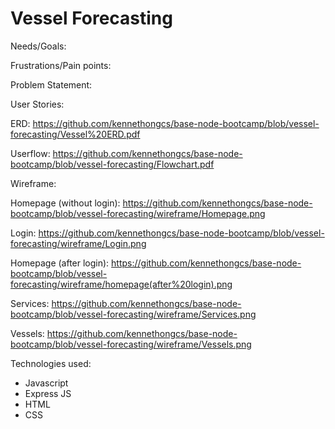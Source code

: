 # Vessel Forecasting


Needs/Goals:


Frustrations/Pain points:


Problem Statement:


User Stories:

ERD: https://github.com/kennethongcs/base-node-bootcamp/blob/vessel-forecasting/Vessel%20ERD.pdf

Userflow: https://github.com/kennethongcs/base-node-bootcamp/blob/vessel-forecasting/Flowchart.pdf

Wireframe:

Homepage (without login): https://github.com/kennethongcs/base-node-bootcamp/blob/vessel-forecasting/wireframe/Homepage.png

Login: https://github.com/kennethongcs/base-node-bootcamp/blob/vessel-forecasting/wireframe/Login.png

Homepage (after login): https://github.com/kennethongcs/base-node-bootcamp/blob/vessel-forecasting/wireframe/homepage(after%20login).png

Services: https://github.com/kennethongcs/base-node-bootcamp/blob/vessel-forecasting/wireframe/Services.png

Vessels: https://github.com/kennethongcs/base-node-bootcamp/blob/vessel-forecasting/wireframe/Vessels.png

Technologies used:
- Javascript
- Express JS
- HTML
- CSS
